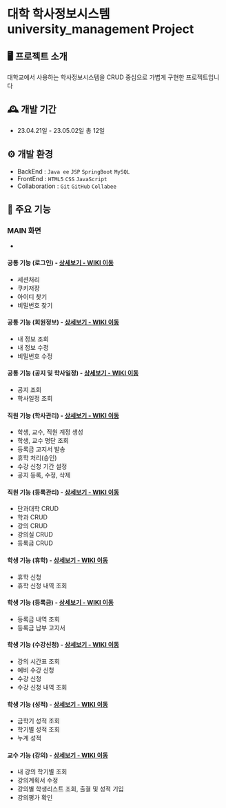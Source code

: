 # 대학 학사정보시스템  university_management Project

## 🖥️ 프로젝트 소개
대학교에서 사용하는 학사정보시스템을 
CRUD 중심으로 가볍게 구현한 프로젝트입니다

## 🕰️ 개발 기간
* 23.04.21일 - 23.05.02일 총 12일

## ⚙️ 개발 환경
- BackEnd :  `Java ee`  `JSP`  `SpringBoot`  `MySQL`
- FrontEnd :  `HTML5`  `CSS`  `JavaScript`
- Collaboration : `Git` `GitHub` `Collabee`

## 📌 주요 기능

### MAIN 화면 ### 
- 

#### 공통 기능 (로그인) - <a href="" >상세보기 - WIKI 이동</a>
- 세션처리
- 쿠키저장
- 아이디 찾기
- 비밀번호 찾기
#### 공통 기능 (회원정보) - <a href="" >상세보기 - WIKI 이동</a>
- 내 정보 조회
- 내 정보 수정
- 비밀번호 수정
#### 공통 기능 (공지 및 학사일정) - <a href="" >상세보기 - WIKI 이동</a>
- 공지 조회
- 학사일정 조회

#### 직원 기능 (학사관리) - <a href="" >상세보기 - WIKI 이동</a>
- 학생, 교수, 직원 계정 생성
- 학생, 교수 명단 조회
- 등록금 고지서 발송
- 휴학 처리(승인)
- 수강 신청 기간 설정
- 공지 등록, 수정, 삭제
#### 직원 기능 (등록관리) - <a href="" >상세보기 - WIKI 이동</a> 
- 단과대학 CRUD
- 학과 CRUD
- 강의 CRUD
- 강의실 CRUD
- 등록금 CRUD

#### 학생 기능 (휴학) - <a href="" >상세보기 - WIKI 이동</a> 
- 휴학 신청
- 휴학 신청 내역 조회
#### 학생 기능 (등록금) - <a href="" >상세보기 - WIKI 이동</a> 
- 등록금 내역 조회
- 등록금 납부 고지서
#### 학생 기능 (수강신청) - <a href="" >상세보기 - WIKI 이동</a> 
- 강의 시간표 조회
- 예비 수강 신청
- 수강 신청
- 수강 신청 내역 조회
#### 학생 기능 (성적) - <a href="" >상세보기 - WIKI 이동</a> 
- 금학기 성적 조회
- 학기별 성적 조회
- 누계 성적

#### 교수 기능 (강의) - <a href="" >상세보기 - WIKI 이동</a> 
- 내 강의 학기별 조회
- 강의계획서 수정
- 강의별 학생리스트 조회, 출결 및 성적 기입
- 강의평가 확인
